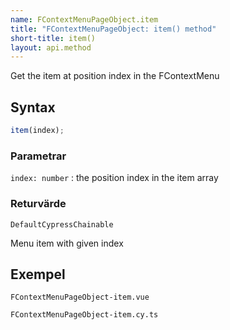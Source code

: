```yaml
---
name: FContextMenuPageObject.item
title: "FContextMenuPageObject: item() method"
short-title: item()
layout: api.method
---
```


Get the item at position index in the FContextMenu

## Syntax

```ts nocompile nolint
item(index);
```

### Parametrar

`index: number`
: the position index in the item array

### Returvärde

`DefaultCypressChainable`

Menu item with given index

## Exempel

```import static
FContextMenuPageObject-item.vue
```

```import
FContextMenuPageObject-item.cy.ts
```
